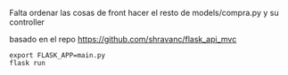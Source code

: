 Falta ordenar las cosas de front
hacer el resto de models/compra.py y su controller

basado en el repo https://github.com/shravanc/flask_api_mvc


```
export FLASK_APP=main.py
flask run

```